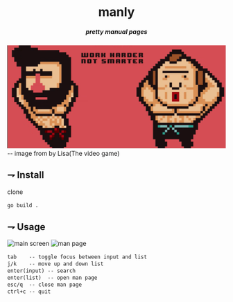 <div align="center">
  
# manly
##### pretty manual pages
</div>

![manly](manly.png)
-- image from by Lisa(The video game)

## ⇁ Install
clone
```bash
go build .
```

## ⇁ Usage
![main screen](https://i.imgur.com/95dvNn3.png)
![man page](https://i.imgur.com/B8MmyMh.png)

```
tab    -- toggle focus between input and list
j/k    -- move up and down list
enter(input) -- search
enter(list)  -- open man page
esc/q  -- close man page
ctrl+c -- quit
```
